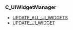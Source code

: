 ### C\_UIWidgetManager

* [UPDATE\_ALL\_UI\_WIDGETS](https://wow.gamepedia.com/UPDATE_ALL_UI_WIDGETS)
* [UPDATE\_UI\_WIDGET](https://wow.gamepedia.com/UPDATE_UI_WIDGET)



